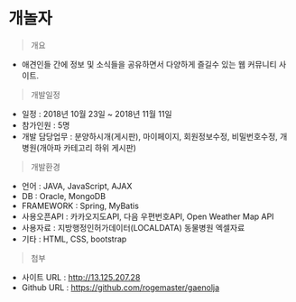 # 개놀자

> 개요
 + 애견인들 간에 정보 및 소식들을 공유하면서 다양하게 즐길수 있는 웹 커뮤니티 사이트.

> 개발일정
 + 일정 : 2018년 10월 23일 ~ 2018년 11월 11일
 + 참가인원 : 5명
 + 개발 담당업무 : 분양하시개(게시판), 마이페이지, 회원정보수정, 비밀번호수정, 개병원(개아파 카테고리 하위 게시판)

> 개발환경
 + 언어 : JAVA, JavaScript, AJAX
 + DB : Oracle, MongoDB
 + FRAMEWORK : Spring, MyBatis
 + 사용오픈API : 카카오지도API, 다음 우편번호API, Open Weather Map API
 + 사용자료 : 지방행정인허가데이터(LOCALDATA) 동물병원 엑셀자료
 + 기타 : HTML, CSS, bootstrap

> 첨부
 + 사이트 URL : http://13.125.207.28
 + Github URL : https://github.com/rogemaster/gaenolja

